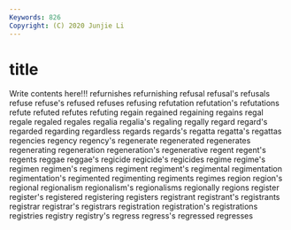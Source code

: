 ```yaml
---
Keywords: 826
Copyright: (C) 2020 Junjie Li
---
```


# title

Write contents here!!!
refurnishes 
refurnishing 
refusal 
refusal's 
refusals
refuse 
refuse's 
refused 
refuses 
refusing 
refutation 
refutation's 
refutations 
refute 
refuted
refutes 
refuting 
regain 
regained 
regaining 
regains 
regal 
regale 
regaled 
regales
regalia 
regalia's 
regaling 
regally 
regard 
regard's 
regarded 
regarding 
regardless 
regards
regards's 
regatta 
regatta's 
regattas 
regencies 
regency 
regency's 
regenerate 
regenerated 
regenerates
regenerating 
regeneration 
regeneration's 
regenerative 
regent 
regent's 
regents 
reggae 
reggae's 
regicide
regicide's 
regicides 
regime 
regime's 
regimen 
regimen's 
regimens 
regiment 
regiment's 
regimental
regimentation 
regimentation's 
regimented 
regimenting 
regiments 
regimes 
region 
region's 
regional 
regionalism
regionalism's 
regionalisms 
regionally 
regions 
register 
register's 
registered 
registering 
registers 
registrant
registrant's 
registrants 
registrar 
registrar's 
registrars 
registration 
registration's 
registrations 
registries 
registry
registry's 
regress 
regress's 
regressed 
regresses 
